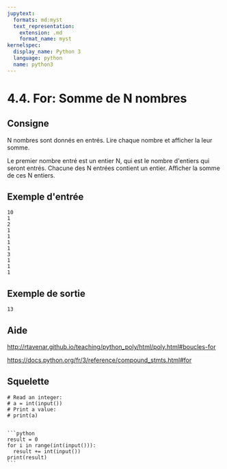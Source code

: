 ```yaml
---
jupytext:
  formats: md:myst
  text_representation:
    extension: .md
    format_name: myst
kernelspec:
  display_name: Python 3
  language: python
  name: python3
---
```


# 4.4. For: Somme de N nombres

## Consigne

N nombres sont donnés en entrés. Lire chaque nombre et afficher la leur somme.

Le premier nombre entré est un entier N, qui est le nombre d'entiers qui seront entrés. Chacune des N entrées contient un entier. Afficher la somme de ces N entiers.


## Exemple d'entrée

```
10
1
2
1
1
1
1
3
1
1
1
```

## Exemple de sortie

```
13
```

## Aide

http://rtavenar.github.io/teaching/python_poly/html/poly.html#boucles-for

https://docs.python.org/fr/3/reference/compound_stmts.html#for

## Squelette

```{code-cell} python
# Read an integer:
# a = int(input())
# Print a value:
# print(a)
```

````{dropdown} Proposition de solution

```python
result = 0
for i in range(int(input())):
  result += int(input())
print(result)
```
````
